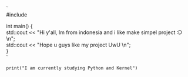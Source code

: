 `<br />
#include <iostream><br />

int main() {<br />
      std::cout << "Hi y'all,  Im from indonesia and i like make simpel project :D \n";<br />
      std::cout << "Hope u guys like my project UwU \n";<br />
}<br />
`

`
print("I am currently studying Python and Kernel")
`

